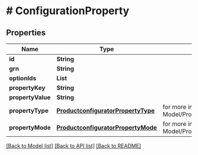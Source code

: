 # # ConfigurationProperty


## Properties 


Name | Type | Description | Notes
------------ | ------------- | ------------- | -------------
**id**| **String** |   | [optional]
**grn**| **String** |   | [optional]
**optionIds**| **List<String>** |   | [optional] [default to new ArrayList<>()]
**propertyKey**| **String** |   | [optional]
**propertyValue**| **String** |   | [optional]
**propertyType**| [**ProductconfiguratorPropertyType**](ProductconfiguratorPropertyType.md) |  for more information please, see Model/ProductconfiguratorPropertyType.php  | [optional] [default to ProductconfiguratorPropertyType.UNKNOWN]
**propertyMode**| [**ProductconfiguratorPropertyMode**](ProductconfiguratorPropertyMode.md) |  for more information please, see Model/ProductconfiguratorPropertyMode.php  | [optional] [default to ProductconfiguratorPropertyMode.UNKNOWN]


[[Back to Model list]](../../README.md#models) [[Back to API list]](../../README.md#endpoints) [[Back to README]](../../README.md)

